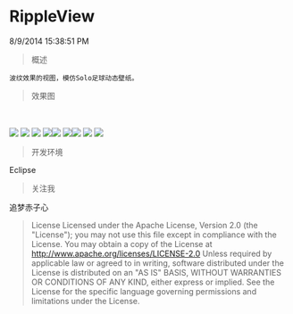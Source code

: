 RippleView
========================
8/9/2014 15:38:51 PM 

> 概述
 
	波纹效果的视图，模仿Solo足球动态壁纸。


>  效果图

<br/>
<br/>
<img src="https://raw.githubusercontent.com/TaurusXi/ALLforYOU_android_design/master/AllForYou/art/1.png"/>
<img src="https://raw.githubusercontent.com/TaurusXi/ALLforYOU_android_design/master/AllForYou/art/2.png"/>
<img src="https://raw.githubusercontent.com/TaurusXi/ALLforYOU_android_design/master/AllForYou/art/3.png"/>
<img src="https://raw.githubusercontent.com/TaurusXi/ALLforYOU_android_design/master/AllForYou/art/4.png"/><img src="https://raw.githubusercontent.com/TaurusXi/ALLforYOU_android_design/master/AllForYou/art/5.png"/>
<img src="https://raw.githubusercontent.com/TaurusXi/ALLforYOU_android_design/master/AllForYou/art/6.png"/><img src="https://raw.githubusercontent.com/TaurusXi/ALLforYOU_android_design/master/AllForYou/art/7.jpg"/>
<img src="https://raw.githubusercontent.com/TaurusXi/ALLforYOU_android_design/master/AllForYou/art/8.jpg"/>
<img src="https://raw.githubusercontent.com/TaurusXi/ALLforYOU_android_design/master/AllForYou/art/9.png"/>
<br/>


> 开发环境


 Eclipse



> 关注我

 追梦赤子心

> License
Licensed under the Apache License, Version 2.0 (the "License"); you may not use this file except in compliance with the License. You may obtain a copy of the License at
 http://www.apache.org/licenses/LICENSE-2.0
Unless required by applicable law or agreed to in writing, software distributed under the License is distributed on an "AS IS" BASIS, WITHOUT WARRANTIES OR CONDITIONS OF ANY KIND, either express or implied. See the License for the specific language governing permissions and limitations under the License.